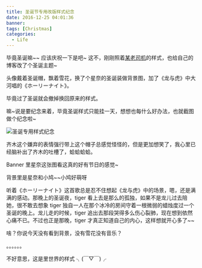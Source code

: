 ```yaml
---
title: 圣诞节专用改版样式纪念
date: 2016-12-25 04:01:36
banner:
tags: [Christmas]
categories:
  - Life
---
```




毕竟圣诞嘛~~ 应该庆祝一下是吧~ 这不，刚刚照着[某老司机](http://www.saber.我爱你/)的样式，也给自己的博客改了个圣诞主题~

头像戴着圣诞帽，飘着雪花，换了个星奈的圣诞装做背景图，加了《龙与虎》中大河唱的《ホーリーナイト》。

毕竟过了圣诞就会撤掉换回原来的样式。

嘛~说是要纪念来着，毕竟圣诞样式只能挂一天，想想也每什么好办法，也就截图做个纪念啦~

<!--more-->



![圣诞专用样式纪念](./圣诞节样式纪念.jpg)



齐木这个嫌弃的表情强行带上这个帽子总感觉怪怪的，但是更加想笑了，我心里已经脑补出了齐木的吐槽了，蛤蛤蛤蛤。

Banner 里星奈这张图看这真的好有节日的感觉~

背景里是星奈和小鸠~~小鸠好萌呀

听着《ホーリーナイト》这首歌总是忍不住想起《龙与虎》中的场景，嗯，还是满满的感动。那晚上的圣诞夜，tiger 看上去是那么的孤独，如果不是龙儿过去陪她，很不敢去想象 tiger 独自一人在那个冰冷的房间守着一根微弱的蜡烛度过一个圣诞的晚上。龙儿走的时候，tiger 追出去那段哭得多么伤心裂肺，现在想到依然心痛不已。不过也正是那晚，tiger 才真正知道自己的内心，这样想就开心多了~~





啥？你说今天没有看到背景，没有雪花没有音乐？

。。。。。。

不好意思，这是里世界的样式  ╮(￣▽￣)╭

